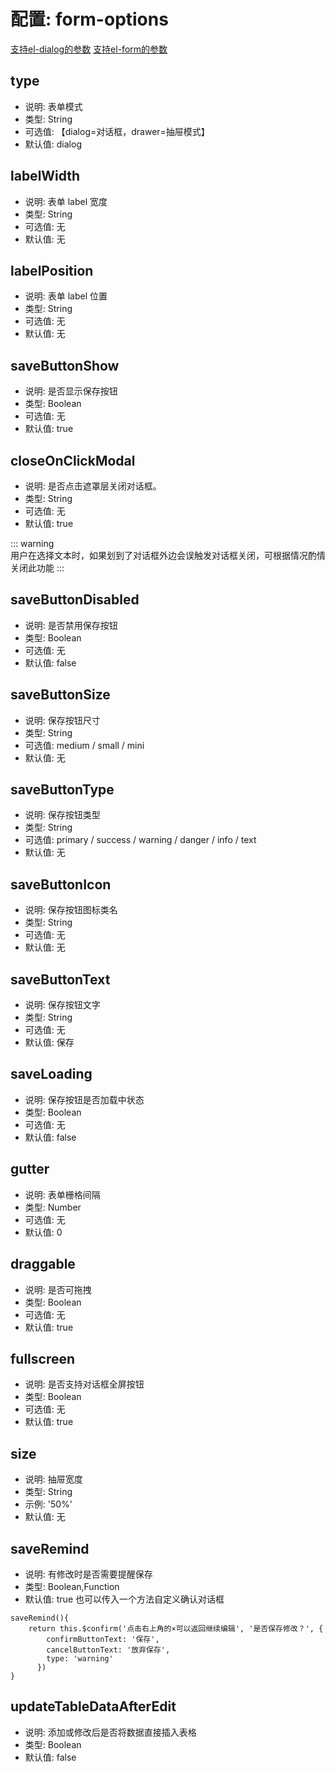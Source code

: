 # 配置: form-options
[支持el-dialog的参数](https://element.eleme.cn/#/zh-CN/component/dialog)
[支持el-form的参数](https://element.eleme.cn/#/zh-CN/component/form)

## type
* 说明: 表单模式
* 类型: String
* 可选值: 【dialog=对话框，drawer=抽屉模式】
* 默认值: dialog

## labelWidth

* 说明: 表单 label 宽度
* 类型: String
* 可选值: 无
* 默认值: 无

## labelPosition

* 说明: 表单 label 位置
* 类型: String
* 可选值: 无
* 默认值: 无

## saveButtonShow
* 说明: 是否显示保存按钮
* 类型: Boolean
* 可选值: 无
* 默认值: true

## closeOnClickModal

* 说明: 是否点击遮罩层关闭对话框。
* 类型: String
* 可选值: 无
* 默认值: true   

::: warning     
用户在选择文本时，如果划到了对话框外边会误触发对话框关闭，可根据情况酌情关闭此功能
:::

## saveButtonDisabled
* 说明: 是否禁用保存按钮
* 类型: Boolean
* 可选值: 无
* 默认值: false

## saveButtonSize

* 说明: 保存按钮尺寸
* 类型: String
* 可选值: medium / small / mini
* 默认值: 无

## saveButtonType

* 说明: 保存按钮类型
* 类型: String
* 可选值: primary / success / warning / danger / info / text
* 默认值: 无

## saveButtonIcon

* 说明: 保存按钮图标类名
* 类型: String
* 可选值: 无
* 默认值: 无

## saveButtonText

* 说明: 保存按钮文字
* 类型: String
* 可选值: 无
* 默认值: 保存

## saveLoading

* 说明: 保存按钮是否加载中状态
* 类型: Boolean
* 可选值: 无
* 默认值: false

## gutter

* 说明: 表单栅格间隔
* 类型: Number
* 可选值: 无
* 默认值: 0

## draggable

* 说明: 是否可拖拽
* 类型: Boolean
* 可选值: 无
* 默认值: true

## fullscreen

* 说明: 是否支持对话框全屏按钮
* 类型: Boolean
* 可选值: 无
* 默认值: true

## size
* 说明: 抽屉宽度
* 类型: String
* 示例: '50%'
* 默认值: 无
   
## saveRemind
* 说明: 有修改时是否需要提醒保存
* 类型: Boolean,Function
* 默认值: true
也可以传入一个方法自定义确认对话框
```
saveRemind(){
    return this.$confirm('点击右上角的×可以返回继续编辑', '是否保存修改？', {
        confirmButtonText: '保存',
        cancelButtonText: '放弃保存',
        type: 'warning'
      })
}
```

## updateTableDataAfterEdit
* 说明: 添加或修改后是否将数据直接插入表格   
* 类型: Boolean
* 默认值: false
